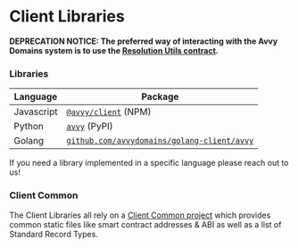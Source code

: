 # Client Libraries

**DEPRECATION NOTICE: The preferred way of interacting with the Avvy Domains system is to use the [Resolution Utils contract](/contracts/resolution-utils/).**


### Libraries

Language    | Package
---         | ---
Javascript  | [`@avvy/client`](https://www.npmjs.com/package/@avvy/client) (NPM)
Python      | [`avvy`](https://github.com/avvydomains/python-client) (PyPI)
Golang      | [`github.com/avvydomains/golang-client/avvy`](https://github.com/avvydomains/golang-client)

If you need a library implemented in a specific language please reach out to us!


### Client Common

The Client Libraries all rely on a [Client Common project](https://github.com/avvydomains/client-common) which provides common static files like smart contract addresses & ABI as well as a list of Standard Record Types.
